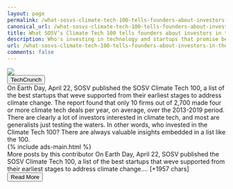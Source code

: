 ```yaml
---
layout: page
permalink: /what-sosvs-climate-tech-100-tells-founders-about-investors-in-the-space
canonical_url: /what-sosvs-climate-tech-100-tells-founders-about-investors-in-the-space
title: What SOSV’s Climate Tech 100 tells founders about investors in the space
description: Who's investing in technology and startups that promise better human and planetary health? Here's a definitive who's-who of top climate tech VCs, angels and more.
url: /what-sosvs-climate-tech-100-tells-founders-about-investors-in-the-space
comments: false
---
```


<div class="row">
<div class="col-12">
<img src="https://techcrunch.com/wp-content/uploads/2021/06/GettyImages-1159835038.jpg?w=711">
</div>
</div>
<div class="row">
<div class="col-12 mt-2">
<button type="button" class="btn btn-outline-info">TechCrunch</button>
</div>
</div>
<div class="row">
<div class="col-12">
<div>On Earth Day, April 22, SOSV published the SOSV Climate Tech 100, a list of the best startups that weve supported from their earliest stages to address climate change. The report found that only 10 firms out of 2,700 made four or more climate tech deals per year, on average, over the 2013-2019 period. There are clearly a lot of investors interested in climate tech, and most are generalists just testing the waters. In other words, who invested in the Climate Tech 100? There are always valuable insights embedded in a list like the 100.</div>
</div>
</div>
<div class="row">
<div class="col-12">


<div class="row">
  {% include ads-main.html %}
</div>

<div>More posts by this contributor
On Earth Day, April 22, SOSV published the SOSV Climate Tech 100, a list of the best startups that weve supported from their earliest stages to address climate change.… [+1957 chars]</div>
</div>
</div>
<div class="row">
<div class="col-12 text-center">
<a href="http://techcrunch.com/2021/06/10/what-sosvs-climate-tech-100-tells-founders-about-investors-in-the-space/">
<button type="button" class="btn btn-info">Read More</button>
</a>
</div>
</div>
